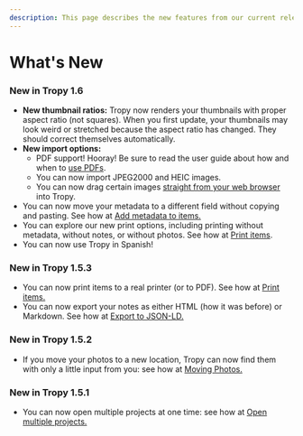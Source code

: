 ```yaml
---
description: This page describes the new features from our current release.
---
```


# What's New

### New in Tropy 1.6

* **New thumbnail ratios:** Tropy now renders your thumbnails with proper aspect ratio \(not squares\). When you first update, your thumbnails may look weird or stretched because the aspect ratio has changed. They should correct themselves automatically.
* **New import options:**
  * PDF support! Hooray! Be sure to read the user guide about how and when to [use PDFs](using-tropy/add_files.md#importing-large-files-from-pdf-svg).
  * You can now import JPEG2000 and HEIC images.
  * You can now drag certain images [straight from your web browser](using-tropy/add_files.md#dragging-images-directly-from-a-web-browser) into Tropy.
* You can now move your metadata to a different field without copying and pasting. See how at [Add metadata to items.](in-the-project-view/add_metadata.md)
* You can explore our new print options, including printing without metadata, without notes, or without photos. See how at [Print items](other-features/print-items.md).
* You can now use Tropy in Spanish! 

### New in Tropy 1.5.3

* You can now print items to a real printer \(or to PDF\). See how at [Print items.](other-features/print-items.md)
* You can now export your notes as either HTML \(how it was before\) or Markdown. See how at [Export to JSON-LD.](other-features/export.md)

### New in Tropy 1.5.2

* If you move your photos to a new location, Tropy can now find them with only a little input from you: see how at [Moving Photos.](https://docs.tropy.org/troubleshooting/moving-photos)

### New in Tropy 1.5.1

* You can now open multiple projects at one time: see how at [Open multiple projects.](using-tropy/create_project.md#open-multiple-projects-at-the-same-time)


